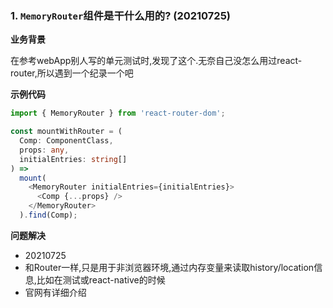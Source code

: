 ### 1. `MemoryRouter`组件是干什么用的? (20210725)

**业务背景**

在参考webApp别人写的单元测试时,发现了这个.无奈自己没怎么用过react-router,所以遇到一个纪录一个吧

**示例代码**

```typescript
import { MemoryRouter } from 'react-router-dom';

const mountWithRouter = (
  Comp: ComponentClass,
  props: any,
  initialEntries: string[]
) =>
  mount(
    <MemoryRouter initialEntries={initialEntries}>
      <Comp {...props} />
    </MemoryRouter>
  ).find(Comp);
```

**问题解决**

- 20210725
- 和Router一样,只是用于非浏览器环境,通过内存变量来读取history/location信息,比如在测试或react-native的时候
- 官网有详细介绍